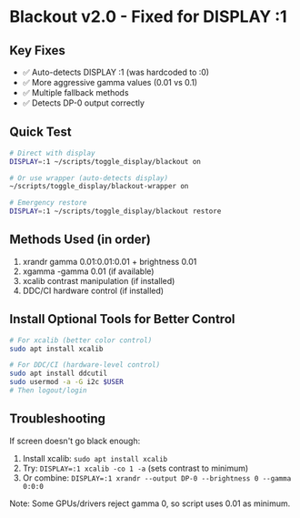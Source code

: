 # Blackout v2.0 - Fixed for DISPLAY :1

## Key Fixes
- ✅ Auto-detects DISPLAY :1 (was hardcoded to :0)
- ✅ More aggressive gamma values (0.01 vs 0.1)
- ✅ Multiple fallback methods
- ✅ Detects DP-0 output correctly

## Quick Test

```bash
# Direct with display
DISPLAY=:1 ~/scripts/toggle_display/blackout on

# Or use wrapper (auto-detects display)
~/scripts/toggle_display/blackout-wrapper on

# Emergency restore
DISPLAY=:1 ~/scripts/toggle_display/blackout restore
```

## Methods Used (in order)
1. xrandr gamma 0.01:0.01:0.01 + brightness 0.01
2. xgamma -gamma 0.01 (if available)
3. xcalib contrast manipulation (if installed)
4. DDC/CI hardware control (if installed)

## Install Optional Tools for Better Control
```bash
# For xcalib (better color control)
sudo apt install xcalib

# For DDC/CI (hardware-level control)
sudo apt install ddcutil
sudo usermod -a -G i2c $USER
# Then logout/login
```

## Troubleshooting
If screen doesn't go black enough:
1. Install xcalib: `sudo apt install xcalib`
2. Try: `DISPLAY=:1 xcalib -co 1 -a` (sets contrast to minimum)
3. Or combine: `DISPLAY=:1 xrandr --output DP-0 --brightness 0 --gamma 0:0:0`

Note: Some GPUs/drivers reject gamma 0, so script uses 0.01 as minimum.